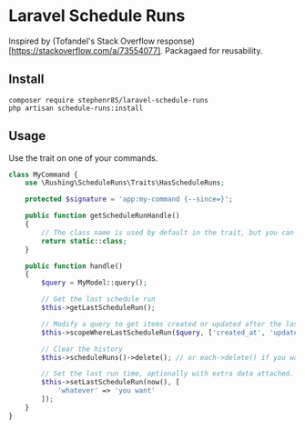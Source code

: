 # Laravel Schedule Runs

Inspired by (Tofandel's Stack Overflow response)[https://stackoverflow.com/a/73554077]. Packagaed for reusability.

## Install

```
composer require stephenr85/laravel-schedule-runs
php artisan schedule-runs:install
```

## Usage

Use the trait on one of your commands.

```php
class MyCommand {
    use \Rushing\ScheduleRuns\Traits\HasScheduleRuns;

    protected $signature = 'app:my-command {--since=}';

    public function getScheduleRunHandle()
    {
        // The class name is used by default in the trait, but you can override here.
        return static::class;
    }

    public function handle()
    {
        $query = MyModel::query();

        // Get the last schedule run
        $this->getLastScheduleRun();

        // Modify a query to get items created or updated after the last schedule run. Optionally, pass an override parameter.
        $this->scopeWhereLastScheduleRun($query, ['created_at', 'updated_at'], '>=', $this->option('since'));

        // Clear the history
        $this->scheduleRuns()->delete(); // or each->delete() if you want to fire the model events.

        // Set the last run time, optionally with extra data attached.
        $this->setLastScheduleRun(now(), [
            'whatever' => 'you want'
        ]);
    }
}
```

